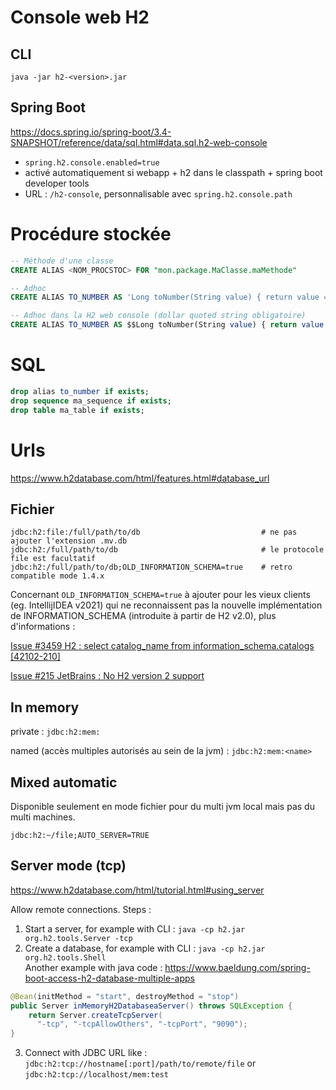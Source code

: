 # Console web H2

## CLI
`java -jar h2-<version>.jar`

## Spring Boot
https://docs.spring.io/spring-boot/3.4-SNAPSHOT/reference/data/sql.html#data.sql.h2-web-console
- `spring.h2.console.enabled=true`
- activé automatiquement si webapp + h2 dans le classpath + spring boot developer tools
- URL : `/h2-console`, personnalisable avec `spring.h2.console.path`

# Procédure stockée

```sql
-- Méthode d'une classe
CREATE ALIAS <NOM_PROCSTOC> FOR "mon.package.MaClasse.maMethode"

-- Adhoc
CREATE ALIAS TO_NUMBER AS 'Long toNumber(String value) { return value == null ? null : Long.valueOf(value); }';

-- Adhoc dans la H2 web console (dollar quoted string obligatoire)
CREATE ALIAS TO_NUMBER AS $$Long toNumber(String value) { return value == null ? null : Long.valueOf(value); }$$;
```

# SQL

```sql
drop alias to_number if exists;
drop sequence ma_sequence if exists;
drop table ma_table if exists;
```


# Urls

https://www.h2database.com/html/features.html#database_url

## Fichier
```
jdbc:h2:file:/full/path/to/db                           # ne pas ajouter l'extension .mv.db
jdbc:h2:/full/path/to/db                                # le protocole file est facultatif
jdbc:h2:/full/path/to/db;OLD_INFORMATION_SCHEMA=true    # retro compatible mode 1.4.x
```

Concernant `OLD_INFORMATION_SCHEMA=true` à ajouter pour les vieux clients (eg. IntellijIDEA v2021) qui ne reconnaissent pas la nouvelle implémentation de INFORMATION_SCHEMA (introduite à partir de H2 v2.0), plus d'informations :

[Issue #3459 H2 : select catalog_name from information_schema.catalogs [42102-210]](https://github.com/h2database/h2database/issues/3459)

[Issue #215 JetBrains : No H2 version 2 support](https://github.com/JetBrains/jetbrains_guide/issues/215)


## In memory

private : `jdbc:h2:mem:`

named (accès multiples autorisés au sein de la jvm) : `jdbc:h2:mem:<name>` 

## Mixed automatic

Disponible seulement en mode fichier pour du multi jvm local mais pas du multi machines.

`jdbc:h2:~/file;AUTO_SERVER=TRUE`

## Server mode (tcp)

https://www.h2database.com/html/tutorial.html#using_server

Allow remote connections. Steps :
1. Start a server, for example with CLI : `java -cp h2.jar org.h2.tools.Server -tcp` 
2. Create a database, for example with CLI : `java -cp h2.jar org.h2.tools.Shell` \
   Another example with java code : https://www.baeldung.com/spring-boot-access-h2-database-multiple-apps

```java
@Bean(initMethod = "start", destroyMethod = "stop")
public Server inMemoryH2DatabaseaServer() throws SQLException {
    return Server.createTcpServer(
      "-tcp", "-tcpAllowOthers", "-tcpPort", "9090");
}
```

3. Connect with JDBC URL like : `jdbc:h2:tcp://hostname[:port]/path/to/remote/file` or `jdbc:h2:tcp://localhost/mem:test`
